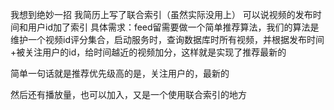 我想到绝妙一招
我简历上写了联合索引（虽然实际没用上）
可以说视频的发布时间和用户id加了索引
具体需求：feed留需要做一个简单推荐算法，我们的算法是维护一个视频id评分集合，启动服务时，查询数据库时所有视频，并根据发布时间+被关注用户的id，给时间越近的视频加分，这样就是实现了推荐最新的

简单一句话就是推荐优先级高的是，关注用户的，最新的

然后还有播放量，也可以加入，又是一个使用联合索引的地方